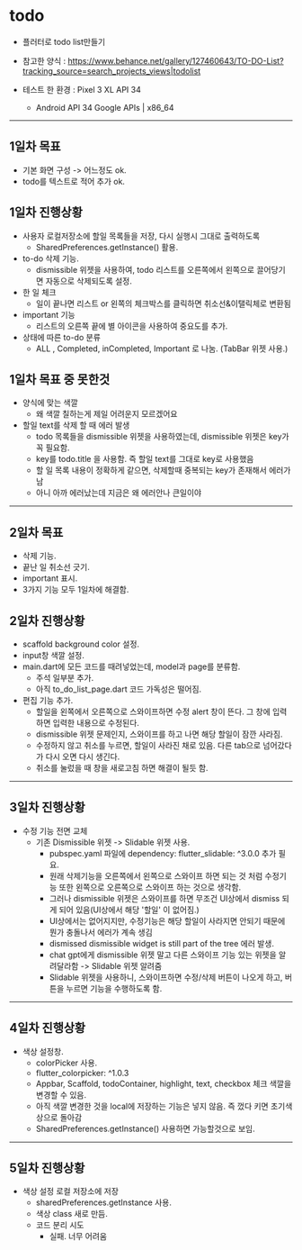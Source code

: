 # todo

- 플러터로 todo list만들기

- 참고한 양식 : https://www.behance.net/gallery/127460643/TO-DO-List?tracking_source=search_projects_views|todolist

- 테스트 한 환경 : Pixel 3 XL API 34
    - Android API 34 Google APIs | x86_64
---
## 1일차 목표
 - 기본 화면 구성 -> 어느정도 ok.
 - todo를 텍스트로 적어 추가 ok.
 
## 1일차 진행상황
 - 사용자 로컬저장소에 할일 목록들을 저장, 다시 실행시 그대로 출력하도록
    - SharedPreferences.getInstance() 활용.
 - to-do 삭제 기능.
    - dismissible 위젯을 사용하여, todo 리스트를 오른쪽에서 왼쪽으로 끌어당기면 자동으로 삭제되도록 설정.
 - 한 일 체크
    - 일이 끝나면 리스트 or 왼쪽의 체크박스를 클릭하면 취소선&이탤릭체로 변환됨
 - important 기능
    - 리스트의 오른쪽 끝에 별 아이콘을 사용하여 중요도를 추가.
 - 상태에 따른 to-do 분류
    - ALL , Completed, inCompleted, Important 로 나눔. (TabBar 위젯 사용.)
 
 ## 1일차 목표 중 못한것
 - 양식에 맞는 색깔
    - 왜 색깔 칠하는게 제일 어려운지 모르겠어요
 - 할일 text를 삭제 할 때 에러 발생
    - todo 목록들을 dismissible 위젯을 사용하였는데, dismissible 위젯은 key가 꼭 필요함.
    - key를 todo.title 을 사용함. 즉 할일 text를 그대로 key로 사용했음
    - 할 일 목록 내용이 정확하게 같으면, 삭제할때 중복되는 key가 존재해서 에러가 남
    - 아니 아까 에러났는데 지금은 왜 에러안나 큰일이야

---
## 2일차 목표
 - 삭제 기능.
 - 끝난 일 취소선 긋기.
 - important 표시.
 - 3가지 기능 모두 1일차에 해결함.

## 2일차 진행상황
 - scaffold background color 설정.
 - input창 색깔 설정.
 - main.dart에 모든 코드를 때려넣었는데, model과 page를 분류함.
   - 주석 일부분 추가.
   - 아직 to_do_list_page.dart 코드 가독성은 떨어짐.
 - 편집 기능 추가.
   - 할일을 왼쪽에서 오른쪽으로 스와이프하면 수정 alert 창이 뜬다. 그 창에 입력하면 입력한 내용으로 수정된다.
   - dismissible 위젯 문제인지, 스와이프를 하고 나면 해당 할일이 잠깐 사라짐.
   - 수정하지 않고 취소를 누르면, 할일이 사라진 채로 있음. 다른 tab으로 넘어갔다가 다시 오면 다시 생긴다.
   - 취소를 눌렀을 때 창을 새로고침 하면 해결이 될듯 함.

---
## 3일차 진행상황
 - 수정 기능 전면 교체
   - 기존 Dismissible 위젯 -> Slidable 위젯 사용.
      - pubspec.yaml 파일에 dependency:   flutter_slidable: ^3.0.0 추가 필요.
      - 원래 삭제기능을 오른쪽에서 왼쪽으로 스와이프 하면 되는 것 처럼 수정기능 또한 왼쪽으로 오른쪽으로 스와이프 하는 것으로 생각함.
      - 그러나 dismissible 위젯은 스와이프를 하면 무조건 UI상에서 dismiss 되게 되어 있음(UI상에서 해당 '할일' 이 없어짐.)
      - UI상에서는 없어지지만, 수정기능은 해당 할일이 사라지면 안되기 때문에 뭔가 충돌나서 에러가 계속 생김
      - dismissed dismissible widget is still part of the tree 에러 발생.
      - chat gpt에게 dismissible 위젯 말고 다른 스와이프 기능 있는 위젯을 알려달라함 -> Slidable 위젯 알려줌
      - Slidable 위젯을 사용하니, 스와이프하면 수정/삭제 버튼이 나오게 하고, 버튼을 누르면 기능을 수행하도록 함.
---
## 4일차 진행상황
 - 색상 설정창.
   - colorPicker 사용.
   - flutter_colorpicker: ^1.0.3
   - Appbar, Scaffold, todoContainer, highlight, text, checkbox 체크 색깔을 변경할 수 있음.
   - 아직 색깔 변경한 것을 local에 저장하는 기능은 넣지 않음. 즉 껐다 키면 초기색상으로 돌아감
   - SharedPreferences.getInstance() 사용하면 가능할것으로 보임.

---
## 5일차 진행상황
 - 색상 설정 로컬 저장소에 저장
   - sharedPreferences.getInstance 사용.
   - 색상 class 새로 만듬.
   - 코드 분리 시도
      - 실패. 너무 어려움